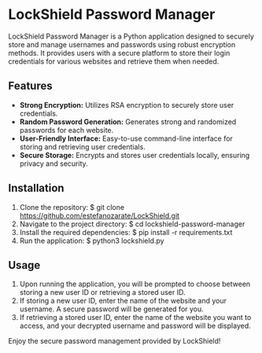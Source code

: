 # LockShield Password Manager

LockShield Password Manager is a Python application designed to securely store and manage usernames and passwords using robust encryption methods. It provides users with a secure platform to store their login credentials for various websites and retrieve them when needed.

## Features

- **Strong Encryption:** Utilizes RSA encryption to securely store user credentials.
- **Random Password Generation:** Generates strong and randomized passwords for each website.
- **User-Friendly Interface:** Easy-to-use command-line interface for storing and retrieving user credentials.
- **Secure Storage:** Encrypts and stores user credentials locally, ensuring privacy and security.

## Installation

1. Clone the repository:
    $ git clone https://github.com/estefanozarate/LockShield.git
2. Navigate to the project directory:
    $ cd lockshield-password-manager
3. Install the required dependencies:
    $ pip install -r requirements.txt
4. Run the application:
    $ python3 lockshield.py


## Usage

1. Upon running the application, you will be prompted to choose between storing a new user ID or retrieving a stored user ID.
2. If storing a new user ID, enter the name of the website and your username. A secure password will be generated for you.
3. If retrieving a stored user ID, enter the name of the website you want to access, and your decrypted username and password will be displayed.

Enjoy the secure password management provided by LockShield!
